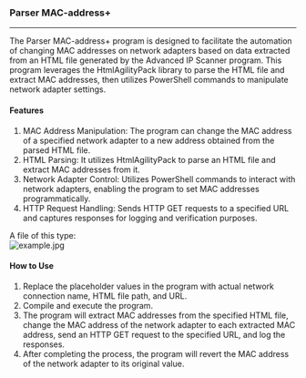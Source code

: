 ### Parser MAC-address+
---
The Parser MAC-address+ program is designed to facilitate the automation of changing MAC addresses on network adapters based on data extracted from an HTML file generated by the Advanced IP Scanner program. This program leverages the HtmlAgilityPack library to parse the HTML file and extract MAC addresses, then utilizes PowerShell commands to manipulate network adapter settings.  


#### Features

1. MAC Address Manipulation: The program can change the MAC address of a specified network adapter to a new address obtained from the parsed HTML file.
2. HTML Parsing: It utilizes HtmlAgilityPack to parse an HTML file and extract MAC addresses from it.
3. Network Adapter Control: Utilizes PowerShell commands to interact with network adapters, enabling the program to set MAC addresses programmatically.
4. HTTP Request Handling: Sends HTTP GET requests to a specified URL and captures responses for logging and verification purposes.

A file of this type:  
![example.jpg](https://i.postimg.cc/jj2fZRbb/example.jpg)

#### How to Use

1. Replace the placeholder values in the program with actual network connection name, HTML file path, and URL.
2. Compile and execute the program.
3. The program will extract MAC addresses from the specified HTML file, change the MAC address of the network adapter to each extracted MAC address, send an HTTP GET request to the specified URL, and log the responses.
4. After completing the process, the program will revert the MAC address of the network adapter to its original value.
